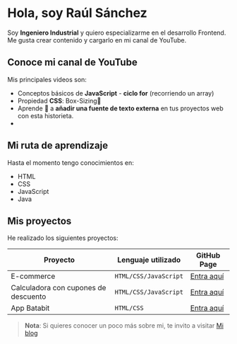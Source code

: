 # Hola, soy Raúl Sánchez
Soy **Ingeniero Industrial** y quiero especializarme en el desarrollo Frontend. Me gusta crear contenido y cargarlo en mi canal de YouTube.

## Conoce mi canal de YouTube
Mis principales videos son:
- Conceptos básicos de **JavaScript** - **ciclo for** (recorriendo un array)
- Propiedad **CSS**: Box-Sizing📘
- Aprende 🧠 a **añadir una fuente de texto externa** en tus proyectos web con esta historieta.
- 
## Mi ruta de aprendizaje
Hasta el momento tengo conocimientos en:
- HTML 
-  CSS
- JavaScript
- Java
## Mis proyectos
He realizado los siguientes proyectos:

|Proyecto                |Lenguaje utilizado                         |GitHub Page                        |
|----------------|-------------------------------|-----------------------------|
|E-commerce|`HTML/CSS/JavaScript`            |[Entra aquí](https://raulsr92.github.io/curso-frontend-developer-javascript/fusion.html)        |
|Calculadora con cupones de descuento         |`HTML/CSS/JavaScript`            |[Entra aquí](https://raulsr92.github.io/Calculadora3-JavaScript-Find-method/index4.html)            |
|App Batabit         |`HTML/CSS`|[Entra aquí](https://raulsr92.github.io/LosProyectosdeRaul/Proyecto3/index.html)|



> **Nota**: Si quieres conocer un poco más sobre mi, te invito a visitar [Mi blog](https://raulsr92.github.io/miPrimeraWebRaul/)
